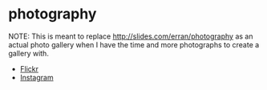 photography
===========

NOTE: This is meant to replace http://slides.com/erran/photography as an actual photo gallery when I have the time and more photographs to create a gallery with.

* [Flickr](https://www.flickr.com/photos/errancarey)
* [Instagram](http://instagram.com/errancarey)
